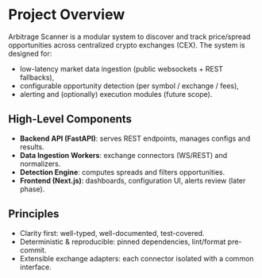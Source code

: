 # Project Overview

Arbitrage Scanner is a modular system to discover and track price/spread opportunities
across centralized crypto exchanges (CEX). The system is designed for:
- low-latency market data ingestion (public websockets + REST fallbacks),
- configurable opportunity detection (per symbol / exchange / fees),
- alerting and (optionally) execution modules (future scope).

## High-Level Components
- **Backend API (FastAPI)**: serves REST endpoints, manages configs and results.
- **Data Ingestion Workers**: exchange connectors (WS/REST) and normalizers.
- **Detection Engine**: computes spreads and filters opportunities.
- **Frontend (Next.js)**: dashboards, configuration UI, alerts review (later phase).

## Principles
- Clarity first: well-typed, well-documented, test-covered.
- Deterministic & reproducible: pinned dependencies, lint/format pre-commit.
- Extensible exchange adapters: each connector isolated with a common interface.
